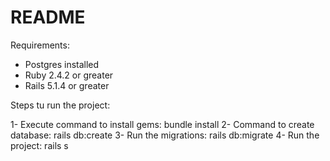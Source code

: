 # README

Requirements:

- Postgres installed
- Ruby 2.4.2 or greater
- Rails 5.1.4 or greater

Steps tu run the project:

1- Execute command to install gems: bundle install
2- Command to create database: rails db:create
3- Run the migrations: rails db:migrate
4- Run the project: rails s
